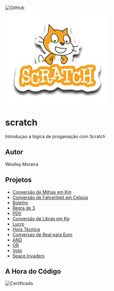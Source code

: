 ![GitHub](https://img.shields.io/github/license/wesp1201/scratch?style=plastic)

![Scratch](https://github.com/wesp1201/scratch/blob/main/assets/icons/scratch.png)

# scratch
Introduçao a lógica de progamação com Scratch
## Autor
Weslley Moreira 
## Projetos
- [Conversão de Milhas em Km](https://scratch.mit.edu/projects/884652885/)
- [Conversão de Fahrenheit em Celsius](https://scratch.mit.edu/projects/882610413/)
- [Boletim](https://scratch.mit.edu/projects/881965825/)
- [Regra de 3](https://scratch.mit.edu/projects/884965577/)
- [PDV](https://scratch.mit.edu/projects/884966699/)
- [Conversão de Libras em Kg](https://scratch.mit.edu/projects/884968444/)
- [Lucro](https://scratch.mit.edu/projects/884969401/)
- [Hora Técnica](https://scratch.mit.edu/projects/884979183/)
- [Conversao de Real para Euro](https://scratch.mit.edu/projects/888450208/)
- [AND](https://scratch.mit.edu/projects/888054150/)
- [OR](https://scratch.mit.edu/projects/888078413/)
- [Voto](https://scratch.mit.edu/projects/889252956/)
- [Space Invaders]()

## A Hora do Código
![Certificado](https://github.com/wesp1201/scratch/blob/main/assets/icons/certificado-hora%20da%20progama%C3%A7ao.jpg)
